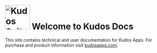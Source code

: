 # <img src="/assets/images/kudos-suite.png" alt="Kudos Suite" height="80" /> Welcome to Kudos Docs

This site contains technical and user documentation for Kudos Apps. For purchase and product information visit [kudosapps.com](https://www.kudosapps.com).
